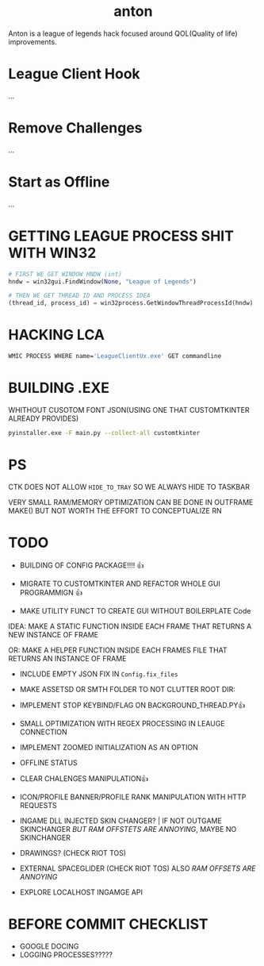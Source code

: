 <div align="center">
	
# anton
	
</div>
Anton is a league of legends hack focused around QOL(Quality of life) improvements.

# League Client Hook
...

# Remove Challenges
...

# Start as Offline
...


# GETTING LEAGUE PROCESS SHIT WITH WIN32
```python
# FIRST WE GET WINDOW HNDW (int)
hndw = win32gui.FindWindow(None, "League of Legends")

# THEN WE GET THREAD ID AND PROCESS IDEA
(thread_id, process_id) = win32process.GetWindowThreadProcessId(hndw)
```

# HACKING LCA
```bash
WMIC PROCESS WHERE name='LeagueClientUx.exe' GET commandline
```

# BUILDING .EXE

WHITHOUT CUSOTOM FONT JSON(USING ONE THAT CUSTOMTKINTER ALREADY PROVIDES)
```bash
pyinstaller.exe -F main.py --collect-all customtkinter
```

# PS
CTK DOES NOT ALLOW `HIDE_TO_TRAY` SO WE ALWAYS HIDE TO TASKBAR

VERY SMALL RAM/MEMORY OPTIMIZATION CAN BE DONE IN OUTFRAME MAKE() BUT NOT WORTH
THE EFFORT TO CONCEPTUALIZE RN

# TODO
- BUILDING OF CONFIG PACKAGE!!!! 👍

- MIGRATE TO CUSTOMTKINTER AND REFACTOR WHOLE GUI PROGRAMMIGN 👍

- MAKE UTILITY FUNCT TO CREATE GUI WITHOUT BOILERPLATE Code 

IDEA: MAKE A STATIC FUNCTION INSIDE EACH FRAME THAT RETURNS A NEW INSTANCE OF FRAME

OR: MAKE A HELPER FUNCTION INSIDE EACH FRAMES FILE THAT RETURNS AN INSTANCE OF FRAME

- INCLUDE EMPTY JSON FIX IN `Config.fix_files`

- MAKE ASSETSD OR SMTH FOLDER TO NOT CLUTTER ROOT DIR:

- IMPLEMENT STOP KEYBIND/FLAG ON BACKGROUND_THREAD.PY👍

- SMALL OPTIMIZATION WITH REGEX PROCESSING IN LEAUGE CONNECTION

- IMPLEMENT ZOOMED INITIALIZATION AS AN OPTION

- OFFLINE STATUS

- CLEAR CHALENGES MANIPULATION👍

- ICON/PROFILE BANNER/PROFILE RANK MANIPULATION WITH HTTP REQUESTS

- INGAME DLL INJECTED SKIN CHANGER? | IF NOT OUTGAME SKINCHANGER *BUT RAM OFFSTETS ARE ANNOYING*, MAYBE NO SKINCHANGER

- DRAWINGS? (CHECK RIOT TOS)

- EXTERNAL SPACEGLIDER (CHECK RIOT TOS) ALSO *RAM OFFSETS ARE ANNOYING*

- EXPLORE LOCALHOST INGAMGE API

# BEFORE COMMIT CHECKLIST
- GOOGLE DOCING
- LOGGING PROCESSES?????
